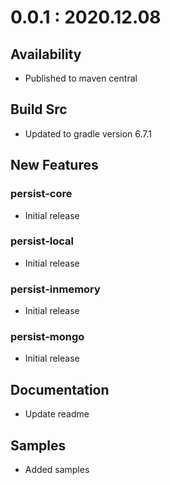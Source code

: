 # 0.0.1 : 2020.12.08
## Availability
- Published to maven central

## Build Src
- Updated to gradle version 6.7.1

## New Features
### persist-core
- Initial release

### persist-local
- Initial release

### persist-inmemory
- Initial release

### persist-mongo
- Initial release

## Documentation
- Update readme

## Samples
- Added samples